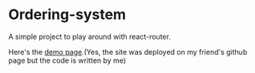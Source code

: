 # Ordering-system

A simple project to play around with react-router.

Here's the [demo page](https://teju1025.github.io/ordering-system-page/).(Yes, the site was deployed on my friend's github page but the code is written by me)